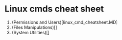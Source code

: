 # Linux cmds cheat sheet

1. (Permissions and Users)[linux_cmd_cheatsheet.MD]
2. (Files Manipulations)[]
3. (System Utilities)[]
